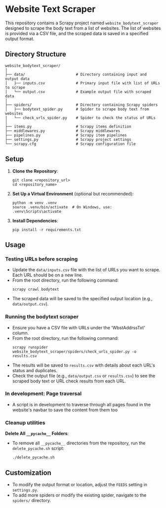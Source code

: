 # Website Text Scraper

This repository contains a Scrapy project named `website_bodytext_scraper` designed to scrape the body text from a list of websites. The list of websites is provided via a CSV file, and the scraped data is saved in a specified output format.

## Directory Structure

```
website_bodytext_scraper/
│
├── data/                       # Directory containing input and output data
│   ├── inputs.csv              # Primary input file with list of URLs to scrape
│   └── output.csv              # Example output file with scraped data
│
├── spiders/                    # Directory containing Scrapy spiders
│   ├── bodytext_spider.py      # Spider to scrape body text from websites
│   └── check_urls_spider.py    # Spider to check the status of URLs
│
├── items.py                    # Scrapy items definition
├── middlewares.py              # Scrapy middlewares
├── pipelines.py                # Scrapy item pipelines
├── settings.py                 # Scrapy project settings
└── scrapy.cfg                  # Scrapy configuration file
```

## Setup

1. **Clone the Repository**:
   ```
   git clone <repository_url>
   cd <repository_name>
   ```

2. **Set Up a Virtual Environment** (optional but recommended):
   ```
   python -m venv .venv
   source .venv/bin/activate  # On Windows, use: .venv\Scripts\activate
   ```

3. **Install Dependencies**:
   ```
   pip install -r requirements.txt
   ```

## Usage

### Testing URLs before scraping
   - Update the `data/inputs.csv` file with the list of URLs you want to scrape. Each URL should be on a new line.
   - From the root directory, run the following command:
     ```
     scrapy crawl bodytext
     ```
   - The scraped data will be saved to the specified output location (e.g., `data/output.csv`).

### Running the bodytext scraper
   - Ensure you have a CSV file with URLs under the 'WbstAddrssTxt' column.
   - From the root directory, run the following command:
     ```
     scrapy runspider website_bodytext_scraper/spiders/check_urls_spider.py -o results.csv
     ```
   - The results will be saved to `results.csv` with details about each URL's status and duplicates.
   - Check the output file (e.g., `data/output.csv` or `results.csv`) to see the scraped body text or URL check results from each URL.


### In development: Page traversal
- A script is in development to traverse through all pages found in the website's navbar to save the content from them too

### Cleanup utilities
 **Delete All `__pycache__` Folders**:
   - To remove all `__pycache__` directories from the repository, run the `delete_pycache.sh` script:
     ```
     ./delete_pycache.sh
     ```

## Customization

- To modify the output format or location, adjust the `FEEDS` setting in `settings.py`.
- To add more spiders or modify the existing spider, navigate to the `spiders/` directory.

